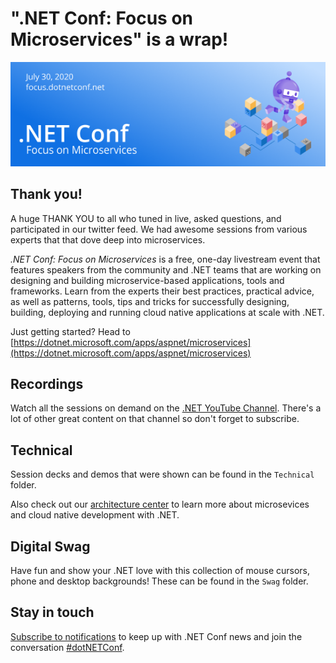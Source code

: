 # ".NET Conf: Focus on Microservices" is a wrap!
[![](Creative/550x182.png)](https://focus.dotnetconf.net)

## Thank you!

A huge THANK YOU to all who tuned in live, asked questions, and participated in our twitter feed. We had awesome sessions from various experts that that dove deep into microservices. 

*.NET Conf: Focus on Microservices* is a free, one-day livestream event that features speakers from the community and .NET teams that are working on designing and building microservice-based applications, tools and frameworks. Learn from the experts their best practices, practical advice, as well as patterns, tools, tips and tricks for successfully designing, building, deploying and running cloud native applications at scale with .NET.

Just getting started? Head to [https://dotnet.microsoft.com/apps/aspnet/microservices](https://dotnet.microsoft.com/apps/aspnet/microservices)

## Recordings
Watch all the sessions on demand on the [.NET YouTube Channel](https://www.youtube.com/playlist?list=PLdo4fOcmZ0oUc2ShrReCS7KoBbPEONE0p). There's a lot of other great content on that channel so don't forget to subscribe.

## Technical
Session decks and demos that were shown can be found in the `Technical` folder. 

Also check out our [architecture center](https://dotnet.microsoft.com/learn/dotnet/architecture-guides) to learn more about microsevices and cloud native development with .NET.  

## Digital Swag
Have fun and show your .NET love with this collection of mouse cursors, phone and desktop backgrounds! These can be found in the `Swag` folder. 

## Stay in touch
[Subscribe to notifications](http://eepurl.com/gvEhgX) to keep up with .NET Conf news and join the conversation [#dotNETConf](https://twitter.com/search?q=%23dotnetconf).
